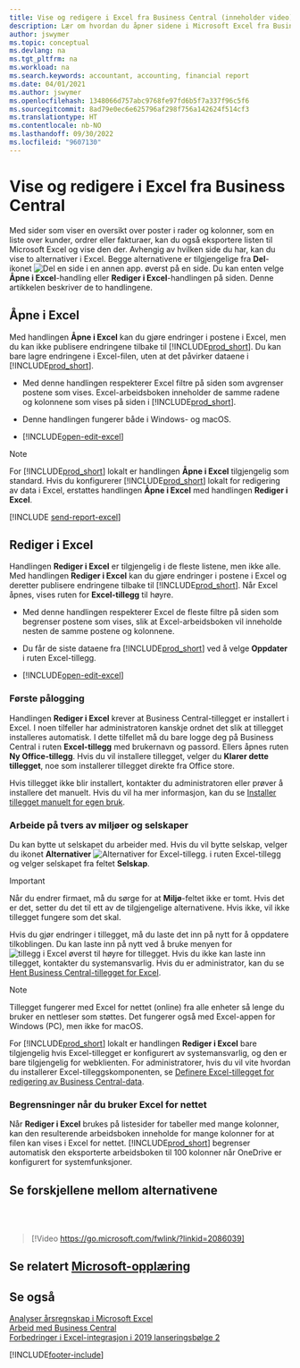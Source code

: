 ```yaml
---
title: Vise og redigere i Excel fra Business Central (inneholder video)
description: Lær om hvordan du åpner sidene i Microsoft Excel fra Business Central for bedre dataanalyser.
author: jswymer
ms.topic: conceptual
ms.devlang: na
ms.tgt_pltfrm: na
ms.workload: na
ms.search.keywords: accountant, accounting, financial report
ms.date: 04/01/2021
ms.author: jswymer
ms.openlocfilehash: 1348066d757abc9768fe97fd6b5f7a337f96c5f6
ms.sourcegitcommit: 8ad79e0ec6e625796af298f756a142624f514cf3
ms.translationtype: HT
ms.contentlocale: nb-NO
ms.lasthandoff: 09/30/2022
ms.locfileid: "9607130"
---
```

# <a name="viewing-and-editing-in-excel-from-business-central"></a>Vise og redigere i Excel fra Business Central

Med sider som viser en oversikt over poster i rader og kolonner, som en liste over kunder, ordrer eller fakturaer, kan du også eksportere listen til Microsoft Excel og vise den der. Avhengig av hvilken side du har, kan du vise to alternativer i Excel. Begge alternativene er tilgjengelige fra **Del**-ikonet ![Del en side i en annen app.](media/share-icon.png) øverst på en side. Du kan enten velge **Åpne i Excel**-handling eller **Rediger i Excel**-handlingen på siden. Denne artikkelen beskriver de to handlingene.

## <a name="open-in-excel"></a>Åpne i Excel

Med handlingen **Åpne i Excel** kan du gjøre endringer i postene i Excel, men du kan ikke publisere endringene tilbake til [!INCLUDE[prod_short](includes/prod_short.md)]. Du kan bare lagre endringene i Excel-filen, uten at det påvirker dataene i [!INCLUDE[prod_short](includes/prod_short.md)].

- Med denne handlingen respekterer Excel filtre på siden som avgrenser postene som vises. Excel-arbeidsboken inneholder de samme radene og kolonnene som vises på siden i [!INCLUDE[prod_short](includes/prod_short.md)].

- Denne handlingen fungerer både i Windows- og macOS.
- [!INCLUDE[open-edit-excel](includes/open-and-edit-excel.md)]

> [!NOTE]
> For [!INCLUDE[prod_short](includes/prod_short.md)] lokalt er handlingen **Åpne i Excel** tilgjengelig som standard. Hvis du konfigurerer [!INCLUDE[prod_short](includes/prod_short.md)] lokalt for redigering av data i Excel, erstattes handlingen **Åpne i Excel** med handlingen **Rediger i Excel**.

[!INCLUDE [send-report-excel](includes/send-report-excel.md)]  

## <a name="edit-in-excel"></a>Rediger i Excel

Handlingen **Rediger i Excel** er tilgjengelig i de fleste listene, men ikke alle. Med handlingen **Rediger i Excel** kan du gjøre endringer i postene i Excel og deretter publisere endringene tilbake til [!INCLUDE[prod_short](includes/prod_short.md)]. Når Excel åpnes, vises ruten for **Excel-tillegg** til høyre.

- Med denne handlingen respekterer Excel de fleste filtre på siden som begrenser postene som vises, slik at Excel-arbeidsboken vil inneholde nesten de samme postene og kolonnene.

- Du får de siste dataene fra [!INCLUDE[prod_short](includes/prod_short.md)] ved å velge **Oppdater** i ruten Excel-tillegg.
- [!INCLUDE[open-edit-excel](includes/open-and-edit-excel.md)]

### <a name="first-time-sign-in"></a>Første pålogging

Handlingen **Rediger i Excel** krever at Business Central-tillegget er installert i Excel. I noen tilfeller har administratoren kanskje ordnet det slik at tillegget installeres automatisk. I dette tilfellet må du bare logge deg på Business Central i ruten **Excel-tillegg** med brukernavn og passord. Ellers åpnes ruten **Ny Office-tillegg**. Hvis du vil installere tillegget, velger du **Klarer dette tillegget**, noe som installerer tillegget direkte fra Office store.

Hvis tillegget ikke blir installert, kontakter du administratoren eller prøver å installere det manuelt. Hvis du vil ha mer informasjon, kan du se [Installer tillegget manuelt for egen bruk](admin-deploy-excel-addin.md#install).

### <a name="work-across-environments-and-companies"></a>Arbeide på tvers av miljøer og selskaper

Du kan bytte ut selskapet du arbeider med. Hvis du vil bytte selskap, velger du ikonet **Alternativer** ![Alternativer for Excel-tillegg.](media/cogwheel.png "Alternativer for Excel-tillegg") i ruten Excel-tillegg og velger selskapet fra feltet **Selskap**.  

> [!IMPORTANT]
> Når du endrer firmaet, må du sørge for at **Miljø**-feltet ikke er tomt. Hvis det er det, setter du det til ett av de tilgjengelige alternativene. Hvis ikke, vil ikke tillegget fungere som det skal.  

Hvis du gjør endringer i tillegget, må du laste det inn på nytt for å oppdatere tilkoblingen. Du kan laste inn på nytt ved å bruke menyen for ![tillegg i Excel](media/excel-addin-menu.png "Meny for Excel-tillegg") øverst til høyre for tillegget. Hvis du ikke kan laste inn tillegget, kontakter du systemansvarlig. Hvis du er administrator, kan du se [Hent Business Central-tillegget for Excel](admin-deploy-excel-addin.md).

> [!NOTE]
> Tillegget fungerer med Excel for nettet (online) fra alle enheter så lenge du bruker en nettleser som støttes. Det fungerer også med Excel-appen for Windows (PC), men ikke for macOS.
>
> For [!INCLUDE[prod_short](includes/prod_short.md)] lokalt er handlingen **Rediger i Excel** bare tilgjengelig hvis Excel-tillegget er konfigurert av systemansvarlig, og den er bare tilgjengelig for webklienten. For administratorer, hvis du vil vite hvordan du installerer Excel-tilleggskomponenten, se [Definere Excel-tillegget for redigering av Business Central-data](/dynamics365/business-central/dev-itpro/administration/configuring-excel-addin).

### <a name="limits-when-using-excel-for-the-web"></a>Begrensninger når du bruker Excel for nettet 

Når **Rediger i Excel** brukes på listesider for tabeller med mange kolonner, kan den resulterende arbeidsboken inneholde for mange kolonner for at filen kan vises i Excel for nettet. [!INCLUDE[prod_short](includes/prod_short.md)] begrenser automatisk den eksporterte arbeidsboken til 100 kolonner når OneDrive er konfigurert for systemfunksjoner. 

## <a name="see-the-differences-between-the-options"></a>Se forskjellene mellom alternativene
<br><br>  

> [!Video https://go.microsoft.com/fwlink/?linkid=2086039]

## <a name="see-related-microsoft-training"></a>Se relatert [Microsoft-opplæring](/training/modules/configure-powerbi-excel-dynamics-365-business-central/index)

## <a name="see-also"></a>Se også

[Analyser årsregnskap i Microsoft Excel](finance-analyze-excel.md)  
[Arbeid med Business Central](ui-work-product.md)  
[Forbedringer i Excel-integrasjon i 2019 lanseringsbølge 2](/dynamics365-release-plan/2019wave2/dynamics365-business-central/enhancements-excel-integration)  


[!INCLUDE[footer-include](includes/footer-banner.md)]

